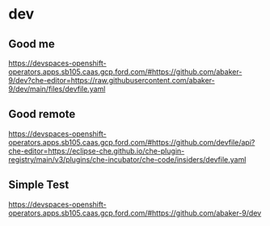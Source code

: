 # dev

## Good me

https://devspaces-openshift-operators.apps.sb105.caas.gcp.ford.com/#https://github.com/abaker-9/dev?che-editor=https://raw.githubusercontent.com/abaker-9/dev/main/files/devfile.yaml


## Good remote

https://devspaces-openshift-operators.apps.sb105.caas.gcp.ford.com/#https://github.com/devfile/api?che-editor=https://eclipse-che.github.io/che-plugin-registry/main/v3/plugins/che-incubator/che-code/insiders/devfile.yaml

## Simple Test
https://devspaces-openshift-operators.apps.sb105.caas.gcp.ford.com/#https://github.com/abaker-9/dev